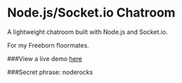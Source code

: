 # Node.js/Socket.io Chatroom

A lightweight chatroom built with Node.js and Socket.io.

For my Freeborn floormates.

###View a live demo [here](http://freebornchat.herokuapp.com/)

###Secret phrase: noderocks